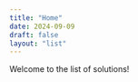 ```yaml
---
title: "Home"
date: 2024-09-09
draft: false
layout: "list"
---
```


Welcome to the list of solutions!